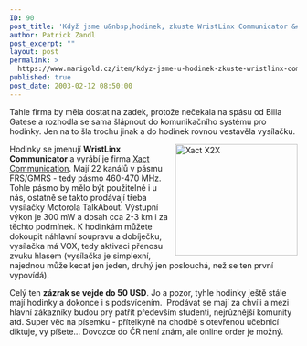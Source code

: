 ```yaml
---
ID: 90
post_title: 'Když jsme u&nbsp;hodinek, zkuste WristLinx Communicator &#8211; hodinky s&nbsp;vysílačkou'
author: Patrick Zandl
post_excerpt: ""
layout: post
permalink: >
  https://www.marigold.cz/item/kdyz-jsme-u-hodinek-zkuste-wristlinx-communicator-hodinky-s-vysilackou
published: true
post_date: 2003-02-12 08:50:00
---
```

<P>Tahle firma by měla dostat na zadek, protože nečekala na spásu od Billa Gatese a rozhodla se sama šlápnout do komunikačního systému pro hodinky. Jen na to šla trochu jinak a do hodinek rovnou vestavěla vysílačku. </P>
<P><IMG height=195 alt="Xact X2X" src="/wp-content/uploads/x2x.gif" width=214 align=right>Hodinky se jmenují <STRONG>WristLinx Communicator</STRONG> a vyrábí je firma <A href="http://xactcommunication.com/" target=_blank>Xact Communication</A>. Mají 22 kanálů v pásmu FRS/GMRS -&#160;tedy pásmo 460-470 MHz. Tohle pásmo by mělo být použitelné i u nás, ostatně se takto prodávají třeba vysílačky&#160;Motorola TalkAbout. Výstupní výkon je 300 mW a dosah cca 2-3 km i za těchto podmínek.&#160;K hodinkám můžete dokoupit náhlavní soupravu a dobíječku, vysílačka má VOX, tedy aktivaci&#160;přenosu zvuku hlasem (vysílačka je simplexní, najednou může kecat jen jeden, druhý jen poslouchá, než se ten první vypovídá).</P>
<P>Celý ten <STRONG>zázrak se vejde do 50&#160;USD</STRONG>. Jo a pozor, tyhle hodinky ještě stále mají hodinky a dokonce i s podsvícením. &#160;Prodávat se mají za chvíli a mezi hlavní zákazníky budou prý patřit především studenti, nejrůznější komunity atd. Super věc na písemku - přítelkyně na chodbě s otevřenou učebnicí diktuje, vy píšete... Dovozce do ČR není znám, ale online order je možný.</P>
